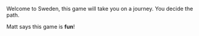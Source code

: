 Welcome to Sweden,
this game will take you on a journey.
You decide the path. 


Matt says this game is **fun**!
